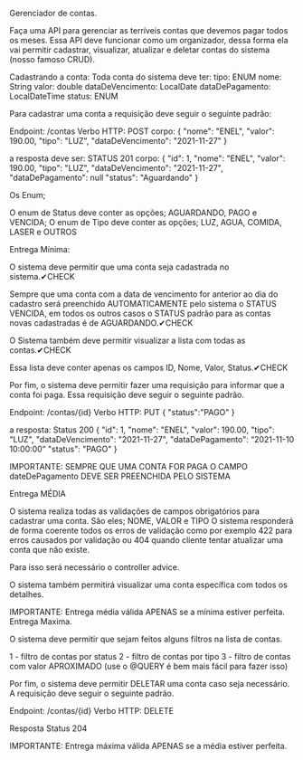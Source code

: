 Gerenciador de contas. 


Faça uma API para gerenciar as terríveis contas que devemos pagar todos os meses. Essa API deve funcionar como um organizador, dessa forma ela vai permitir cadastrar, visualizar, atualizar e deletar contas do sistema (nosso famoso CRUD).


Cadastrando a conta: 
Toda conta do sistema deve ter:
tipo: ENUM
nome: String
valor: double
dataDeVencimento: LocalDate
dataDePagamento: LocalDateTime
status: ENUM

Para cadastrar uma conta a requisição deve seguir o seguinte padrão: 

Endpoint: /contas
Verbo HTTP: POST
corpo: 
{
      "nome": "ENEL",
      "valor": 190.00,
      "tipo": "LUZ",
      "dataDeVencimento": "2021-11-27"
}

a resposta deve ser: 
STATUS 201
corpo: 
{
      "id": 1,
      "nome": "ENEL",
      "valor": 190.00,
      "tipo": "LUZ",
      "dataDeVencimento": "2021-11-27",
      "dataDePagamento": null
      "status": "Aguardando"
}

 Os Enum;

O enum de Status deve conter as opções; AGUARDANDO, PAGO e VENCIDA;
O enum de Tipo deve conter as opções; LUZ, AGUA, COMIDA, LASER e OUTROS

Entrega Mínima:

O sistema deve permitir que uma conta seja cadastrada no sistema.✔CHECK

Sempre que uma conta com a data de vencimento for anterior ao dia do cadastro 
será preenchido AUTOMATICAMENTE pelo sistema o STATUS VENCIDA, em todos os 
outros casos o STATUS padrão para as contas novas cadastradas é 
de AGUARDANDO.✔CHECK 

O Sistema também deve permitir visualizar a lista com todas as contas.✔CHECK
 
Essa lista deve conter apenas os campos ID, Nome, Valor, Status.✔CHECK 

Por fim, o sistema deve permitir fazer uma requisição para informar que a 
conta foi paga. 
Essa requisição deve seguir o seguinte padrão. 

Endpoint: /contas/{id}
Verbo HTTP: PUT
{
      "status":"PAGO"
}

a resposta: 
Status 200
{
      "id": 1,
      "nome": "ENEL",
      "valor": 190.00,
      "tipo": "LUZ",
      "dataDeVencimento": "2021-11-27",
      "dataDePagamento": “2021-11-10 10:00:00”
      "status": "PAGO"
}

IMPORTANTE: SEMPRE QUE UMA CONTA FOR PAGA O CAMPO dateDePagamento DEVE SER PREENCHIDA PELO SISTEMA

Entrega MÉDIA

O sistema realiza todas as validações de campos obrigatórios para cadastrar uma conta. São eles; NOME, VALOR e TIPO
O sistema responderá de forma coerente todos os erros de validação como por exemplo 422 para erros causados por validação ou 404 quando cliente tentar atualizar uma conta que não existe. 

Para isso será necessário o controller advice.   

O sistema também permitirá visualizar uma conta específica com todos os detalhes. 

IMPORTANTE: Entrega média válida APENAS se a mínima estiver perfeita.
Entrega Maxima.

O sistema deve permitir que sejam feitos alguns filtros na lista de contas. 

1 - filtro de contas por status
2 - filtro de contas por tipo 
3 - filtro de contas com valor APROXIMADO (use o @QUERY é bem mais fácil para fazer isso) 

Por fim, o sistema deve permitir DELETAR uma conta caso seja necessário. A requisição deve seguir o seguinte padrão. 

Endpoint: /contas/{id}
Verbo HTTP: DELETE

Resposta Status 204

IMPORTANTE: Entrega máxima válida APENAS se a média estiver perfeita.
